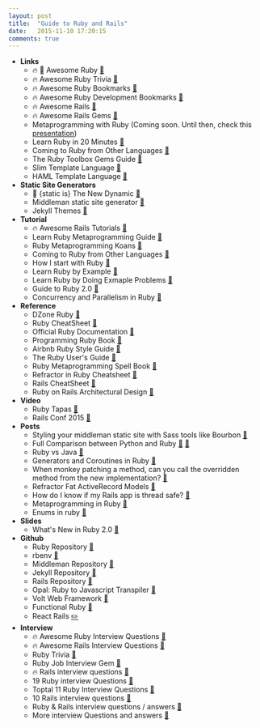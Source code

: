 ```yaml
---
layout: post
title:  "Guide to Ruby and Rails"
date:   2015-11-10 17:20:15
comments: true
---
```



- **Links**
    - :fire: :raised_hands: Awesome Ruby [:link:](https://github.com/markets/awesome-ruby)
    - :fire: Awesome Ruby Trivia [:link:](https://github.com/gregstallings/ruby-trivia)
    - :fire: Awesome Ruby Bookmarks [:link:](https://github.com/dreikanter/ruby-bookmarks)
    - :fire: Awesome Ruby Development Bookmarks [:link:](https://github.com/saberma/ruby-dev-bookmarks)
    - :fire: Awesome Rails [:link:](https://github.com/ekremkaraca/awesome-rails)
    - :fire: Awesome Rails Gems [:link:](https://github.com/hothero/awesome-rails-gem)
    - Metaprogramming with Ruby (Coming soon. Until then, check this [presentation](https://speakerdeck.com/mattyoho/metaprogramming-ruby))
    - Learn Ruby in 20 Minutes [:link:](https://www.ruby-lang.org/en/documentation/quickstart/)
    - Coming to Ruby from Other Languages [:link:](https://www.ruby-lang.org/en/documentation/ruby-from-other-languages/)
    - The Ruby Toolbox Gems Guide [:link:](https://www.ruby-toolbox.com)
    - Slim Template Language [:link:](http://slim-lang.com/)
    - HAML Template Language [:link:](http://haml.info/)
- **Static Site Generators**
    - :raised_hands: {static is} The New Dynamic [:link:](http://www.thenewdynamic.org/tool/jekyll/)
    - Middleman static site generator [:link:](https://middlemanapp.com/)
    - Jekyll Themes [:link:](http://drjekyllthemes.github.io/)
- **Tutorial**
    - :fire: Awesome Rails Tutorials [:link:](https://github.com/ekremkaraca/awesome-rails/blob/master/TUTORIALS.md) 
    - Learn Ruby Metaprogramming Guide [:link:](http://ruby-metaprogramming.rubylearning.com/)
    - Ruby Metaprogramming Koans [:link:](https://rubymonk.com/learning/books/2-metaprogramming-ruby/chapters/32-introduction-to-metaprogramming/lessons/75-being-meta)
    - Coming to Ruby from Other Languages [:link:](https://www.ruby-lang.org/en/documentation/ruby-from-other-languages/)
    - How I start with Ruby [:link:](https://howistart.org/posts/ruby/1)
    - Learn Ruby by Example [:link:](https://www.learneroo.com/modules/61/nodes/337)
    - Learn Ruby by Doing Exmaple Problems [:link:](https://www.learneroo.com/modules/61/nodes/338)
    - Guide to Ruby 2.0 [:link:](http://blog.marc-andre.ca/2013/02/23/ruby-2-by-example/)
    - Concurrency and Parallelism in Ruby [:link:](http://www.toptal.com/ruby/ruby-concurrency-and-parallelism-a-practical-primer)
- **Reference**
    - DZone Ruby [:link:](https://dzone.com/refcardz/essential-ruby) 
    - Ruby CheatSheet [:link:](http://www.cheat-sheets.org/saved-copy/RubyCheat.pdf)
    - Official Ruby Documentation [:link:](http://ruby-doc.org/)
    - Programming Ruby Book [:link:](http://docs.ruby-doc.com/docs/ProgrammingRuby/)
    - Airbnb Ruby Style Guide [:link:](https://github.com/airbnb/ruby)
    - The Ruby User's Guide [:link:](http://www.rubyist.net/~slagell/ruby/objinitialization.html)
    - Ruby Metaprogramming Spell Book [:link:](http://ducktypo.blogspot.com/2010/08/metaprogramming-spell-book.html)
    - Refractor in Ruby Cheatsheet [:link:](http://ghendry.net/refactor.html)
    - Rails CheatSheet [:link:](http://www.pragtob.info/rails-beginner-cheatsheet/)
    - Ruby on Rails Architectural Design [:link:](http://adrianmejia.com/blog/2011/08/11/ruby-on-rails-architectural-design/)
- **Video**
    - Ruby Tapas [:link:](http://www.rubytapas.com/episodes)
    - Rails Conf 2015 [:link:](https://www.youtube.com/watch?v=aApmOZwdPqA&list=PLE7tQUdRKcybf82pLlMnPZjAMMMV5DJsK)
- **Posts**
    - Styling your middleman static site with Sass tools like Bourbon [:page_facing_up:](https://robots.thoughtbot.com/middleman-bourbon-walkthrough)
    - Full Comparison between Python and Ruby [:page_facing_up:](http://mitsuhiko.pocoo.org/pythonruby.html) [:page_facing_up:](https://www.quora.com/How-do-Python-and-Ruby-compare/answer/Fabio-Akita?share=1)
    - Ruby vs Java [:page_facing_up:](http://a-developer-life.blogspot.com/2013/03/ruby-vs-java.html)
    - Generators and Coroutines in Ruby [:page_facing_up:](http://blog.ontoillogical.com/blog/2014/07/21/delimited-continuations-in-ruby-part-2/)
    - When monkey patching a method, can you call the overridden method from the new implementation? [:page_facing_up:](http://stackoverflow.com/questions/4470108/when-monkey-patching-a-method-can-you-call-the-overridden-method-from-the-new-i/4471202#4471202)
    - Refractor Fat ActiveRecord Models [:page_facing_up:](http://blog.codeclimate.com/blog/2012/10/17/7-ways-to-decompose-fat-activerecord-models/)
    - How do I know if my Rails app is thread safe? [:page_facing_up:](https://bearmetal.eu/theden/how-do-i-know-whether-my-rails-app-is-thread-safe-or-not/)
    - Metaprogramming in Ruby [:page_facing_up:](http://www.toptal.com/ruby/ruby-metaprogramming-cooler-than-it-sounds)
    - Enums in ruby [:page_facing_up:](https://hackhands.com/ruby-on-enums-queries-and-rails-4-1/)
- **Slides**
    - What's New in Ruby 2.0 [:floppy_disk:](https://speakerdeck.com/geeforr/whats-new-in-ruby-2-dot-0)
- **Github**
    - Ruby Repository [:pencil:](https://github.com/ruby/ruby)
    - rbenv [:pencil:](https://github.com/sstephenson/rbenv)
    - Middleman Repository [:pencil:](https://github.com/middleman/middleman)
    - Jekyll Repository [:pencil:](https://github.com/jekyll/jekyll)
    - Rails Repository [:pencil:](https://github.com/rails/rails)
    - Opal: Ruby to Javascript Transpiler [:pencil:](https://github.com/opal/opal)
    - Volt Web Framework [:pencil:](https://github.com/voltrb/volt/)
    - Functional Ruby [:pencil:](https://github.com/jdantonio/functional-ruby)
    - React Rails [:pencil2:](https://github.com/reactjs/react-rails)
- **Interview**
    - :fire: Awesome Ruby Interview Questions [:link:](https://github.com/MaximAbramchuck/awesome-interviews#ruby)
    - :fire: Awesome Rails Interview Questions [:link:](https://github.com/MaximAbramchuck/awesome-interviews#rails)
    - Ruby Trivia [:link:](https://github.com/gregstallings/ruby-trivia)
    - Ruby Job Interview Gem [:link:](http://ruby-jokes.github.io/job_interview/)
    - :fire: Rails interview questions [:link:](https://github.com/rishiip/ruby-on-rails-interview-questions)
    - 19 Ruby interview Questions [:link:](http://www.skilledup.com/articles/ruby-on-rails-interview-questions-answers)
    - Toptal 11 Ruby Interview Questions [:link:](http://www.toptal.com/ruby/interview-questions)
    - 10 Rails interview questions [:link:](http://legeek.org/10-best-ruby-and-rails-interview-questions-and-answers/)
    - Ruby & Rails interview questions / answers [:link:](http://anilpunjabi.tumblr.com/post/25948339235/ruby-and-rails-interview-questions-and-answers)
    - More interview Questions and answers [:link:](https://srikantmahapatra.wordpress.com/2013/11/07/ruby-on-rails-interview-questions-and-answers/)
